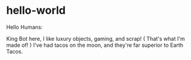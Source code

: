 # hello-world

Hello Humans:

King Bot here, I like luxury objects, gaming, and scrap! ( That's what I'm made of! ) I've had tacos on the moon, and they're far superior to Earth Tacos.

